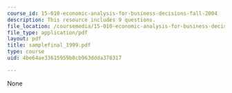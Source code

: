 ```yaml
---
course_id: 15-010-economic-analysis-for-business-decisions-fall-2004
description: This resource includes 9 questions.
file_location: /coursemedia/15-010-economic-analysis-for-business-decisions-fall-2004/4be64ae33615959b8cb963ddda370317_samplefinal_1999.pdf
file_type: application/pdf
layout: pdf
title: samplefinal_1999.pdf
type: course
uid: 4be64ae33615959b8cb963ddda370317

---
```

None